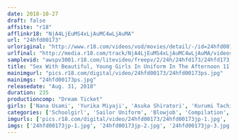 ```yaml
---
date: 2018-10-27
draft: false
affsite: "r18"
afflinkr18: "NjA4LjEuMS4xLjAuMC4wLjAuMA"
url: "24hfd00173"
urloriginal: "http://www.r18.com/videos/vod/movies/detail/-/id=24hfd00173"
urlfinal: "http://media.r18.com/track/NjA4LjEuMS4xLjAuMC4wLjAuMA/videos/vod/movies/detail/-/id=24hfd00173"
samplevid: "awspv3001.r18.com/litevideo/freepv/2/24h/24hfd173/24hfd173_dmb_w.mp4"
title: "Sex With Beautiful, Young Girls In Uniform In The Afternoon 11 Totally Clothed Insertion 4 Hours"
mainimgurl: "pics.r18.com/digital/video/24hfd00173/24hfd00173ps.jpg"
mainimgs: "24hfd00173ps.jpg"
releasedate: "Aug. 31, 2018"
duration: 235
productioncomp: "Dream Ticket"
girls: ['Nana Usami', 'Yurika Miyaji', 'Asuka Shiratori', 'Kurumi Tachibana', 'Kasumi Fujisaki']
categories: ['Schoolgirl', 'Sailor Uniform', 'Blowjob', 'Compilation', 'Over 4 Hours', 'Hi-Def']
imgurls: ['pics.r18.com/digital/video/24hfd00173/24hfd00173jp-1.jpg', 'pics.r18.com/digital/video/24hfd00173/24hfd00173jp-2.jpg', 'pics.r18.com/digital/video/24hfd00173/24hfd00173jp-3.jpg', 'pics.r18.com/digital/video/24hfd00173/24hfd00173jp-4.jpg', 'pics.r18.com/digital/video/24hfd00173/24hfd00173jp-5.jpg', 'pics.r18.com/digital/video/24hfd00173/24hfd00173jp-6.jpg', 'pics.r18.com/digital/video/24hfd00173/24hfd00173jp-7.jpg', 'pics.r18.com/digital/video/24hfd00173/24hfd00173jp-8.jpg', 'pics.r18.com/digital/video/24hfd00173/24hfd00173jp-9.jpg', 'pics.r18.com/digital/video/24hfd00173/24hfd00173jp-10.jpg', 'pics.r18.com/digital/video/24hfd00173/24hfd00173jp-11.jpg', 'pics.r18.com/digital/video/24hfd00173/24hfd00173jp-12.jpg', 'pics.r18.com/digital/video/24hfd00173/24hfd00173jp-13.jpg', 'pics.r18.com/digital/video/24hfd00173/24hfd00173jp-14.jpg', 'pics.r18.com/digital/video/24hfd00173/24hfd00173jp-15.jpg', 'pics.r18.com/digital/video/24hfd00173/24hfd00173jp-16.jpg', 'pics.r18.com/digital/video/24hfd00173/24hfd00173jp-17.jpg', 'pics.r18.com/digital/video/24hfd00173/24hfd00173jp-18.jpg', 'pics.r18.com/digital/video/24hfd00173/24hfd00173jp-19.jpg', 'pics.r18.com/digital/video/24hfd00173/24hfd00173jp-20.jpg']
imgs: ['24hfd00173jp-1.jpg', '24hfd00173jp-2.jpg', '24hfd00173jp-3.jpg', '24hfd00173jp-4.jpg', '24hfd00173jp-5.jpg', '24hfd00173jp-6.jpg', '24hfd00173jp-7.jpg', '24hfd00173jp-8.jpg', '24hfd00173jp-9.jpg', '24hfd00173jp-10.jpg', '24hfd00173jp-11.jpg', '24hfd00173jp-12.jpg', '24hfd00173jp-13.jpg', '24hfd00173jp-14.jpg', '24hfd00173jp-15.jpg', '24hfd00173jp-16.jpg', '24hfd00173jp-17.jpg', '24hfd00173jp-18.jpg', '24hfd00173jp-19.jpg', '24hfd00173jp-20.jpg']
---
```

